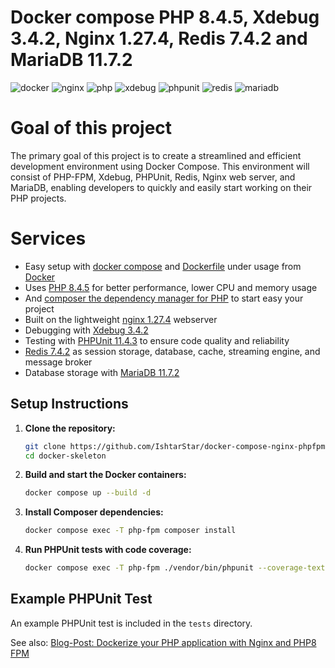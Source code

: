 # Docker compose PHP 8.4.5, Xdebug 3.4.2, Nginx 1.27.4, Redis 7.4.2 and MariaDB 11.7.2

![docker](https://img.shields.io/badge/Docker-compose-brightgreen.svg)
![nginx](https://img.shields.io/badge/nginx-1.27.4-brightgreen.svg)
![php](https://img.shields.io/badge/PHP_FPM-8.4.5-brightgreen.svg)
![xdebug](https://img.shields.io/badge/Xdebug-3.4.2-brightgreen.svg)
![phpunit](https://img.shields.io/badge/PHPUnit-11.4.3-brightgreen.svg)
![redis](https://img.shields.io/badge/Redis-7.4.2-brightgreen.svg)
![mariadb](https://img.shields.io/badge/MariaDB-11.7.2-brightgreen.svg)

# Goal of this project

The primary goal of this project is to create a streamlined and efficient development environment using Docker Compose. This environment will consist of PHP-FPM, Xdebug, PHPUnit, Redis, Nginx web server, and MariaDB, enabling developers to quickly and easily start working on their PHP projects.

# Services

* Easy setup with [docker compose](https://docs.docker.com/compose/) and [Dockerfile](https://docs.docker.com/engine/reference/builder/) under usage from [Docker](https://www.docker.com)
* Uses [PHP 8.4.5](https://www.php.net) for better performance, lower CPU and memory usage
* And [composer the dependency manager for PHP](https://getcomposer.org) to start easy your project
* Built on the lightweight [nginx 1.27.4](https://nginx.org) webserver
* Debugging with [Xdebug 3.4.2](https://xdebug.org)
* Testing with [PHPUnit 11.4.3](https://phpunit.de) to ensure code quality and reliability
* [Redis 7.4.2](https://redis.io) as session storage, database, cache, streaming engine, and message broker
* Database storage with [MariaDB 11.7.2](https://mariadb.org)

## Setup Instructions

1. **Clone the repository:**
   ```sh
   git clone https://github.com/IshtarStar/docker-compose-nginx-phpfpm-xdebug-mariadb.git ./docker-skeleton
   cd docker-skeleton
   ```

2. **Build and start the Docker containers:**
   ```sh
   docker compose up --build -d
   ```

3. **Install Composer dependencies:**
   ```sh
   docker compose exec -T php-fpm composer install
   ```

4. **Run PHPUnit tests with code coverage:**
   ```sh
   docker compose exec -T php-fpm ./vendor/bin/phpunit --coverage-text --testdox tests
   ```

## Example PHPUnit Test

An example PHPUnit test is included in the `tests` directory.

See also:
[Blog-Post: Dockerize your PHP application with Nginx and PHP8 FPM](https://marc.it/dockerize-application-with-nginx-and-php8/)
